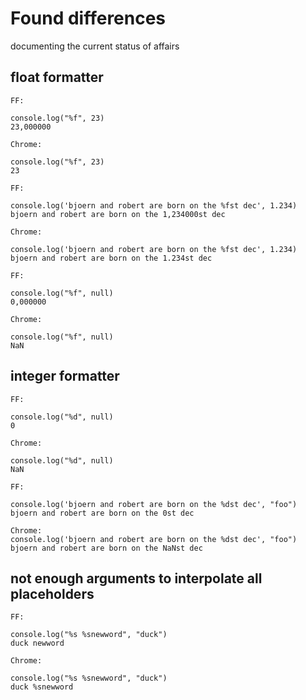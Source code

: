 # Found differences

documenting the current status of affairs

## float formatter

```
FF:

console.log("%f", 23)
23,000000

Chrome:

console.log("%f", 23)
23
```

```
FF:

console.log('bjoern and robert are born on the %fst dec', 1.234)
bjoern and robert are born on the 1,234000st dec

Chrome:

console.log('bjoern and robert are born on the %fst dec', 1.234)
bjoern and robert are born on the 1.234st dec
````

```
FF:

console.log("%f", null)
0,000000

Chrome:

console.log("%f", null)
NaN
```

## integer formatter

```
FF:

console.log("%d", null)
0

Chrome:

console.log("%d", null)
NaN
```

```
FF:

console.log('bjoern and robert are born on the %dst dec', "foo")
bjoern and robert are born on the 0st dec

Chrome:
console.log('bjoern and robert are born on the %dst dec', "foo")
bjoern and robert are born on the NaNst dec
```

## not enough arguments to interpolate all placeholders

```
FF:

console.log("%s %snewword", "duck")
duck newword

Chrome:

console.log("%s %snewword", "duck")
duck %snewword
```
